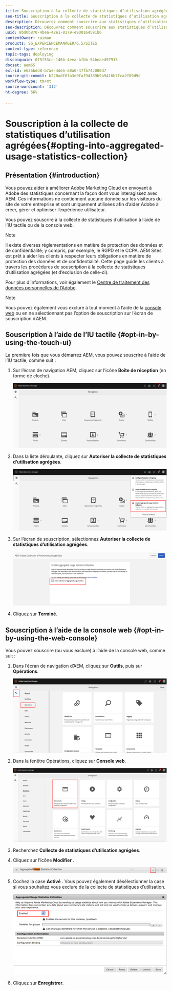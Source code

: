 ```yaml
---
title: Souscription à la collecte de statistiques d’utilisation agrégées
seo-title: Souscription à la collecte de statistiques d’utilisation agrégées
description: Découvrez comment souscrire aux statistiques d’utilisation agrégées.
seo-description: Découvrez comment souscrire aux statistiques d’utilisation agrégées.
uuid: 8bd0b870-4bea-42e1-8179-e900164591b6
contentOwner: raiman
products: SG_EXPERIENCEMANAGER/6.5/SITES
content-type: reference
topic-tags: deploying
discoiquuid: 075f53cc-146b-4eea-bfbb-54beaed97915
docset: aem65
exl-id: e626bdd8-b7ae-4de5-a0a0-47fb74c080d7
source-git-commit: b220adf6fa3e9faf94389b9a9416b7fca2f89d9d
workflow-type: tm+mt
source-wordcount: '312'
ht-degree: 66%

---
```


# Souscription à la collecte de statistiques d’utilisation agrégées{#opting-into-aggregated-usage-statistics-collection}

## Présentation {#introduction}

Vous pouvez aider à améliorer Adobe Marketing Cloud en envoyant à Adobe des statistiques concernant la façon dont vous interagissez avec AEM. Ces informations ne contiennent aucune donnée sur les visiteurs du site de votre entreprise et sont uniquement utilisées afin d’aider Adobe à créer, gérer et optimiser l’expérience utilisateur.

Vous pouvez souscrire à la collecte de statistiques d’utilisation à l’aide de l’IU tactile ou de la console web.

>[!NOTE]
>
>Il existe diverses réglementations en matière de protection des données et de confidentialité; y compris, par exemple, le RGPD et le CCPA. AEM Sites est prêt à aider les clients à respecter leurs obligations en matière de protection des données et de confidentialité. Cette page guide les clients à travers les procédures de souscription à la collecte de statistiques d’utilisation agrégées (et d’exclusion de celle-ci).
>
>Pour plus d’informations, voir également le [Centre de traitement des données personnelles de l’Adobe](https://www.adobe.com/privacy.html).

>[!NOTE]
>
>Vous pouvez également vous exclure à tout moment à l’aide de la [console web](/help/sites-deploying/opt-in-aggregated-usage-statistics.md#opt-in-by-using-the-web-console) ou en ne sélectionnant pas l’option de souscription sur l’écran de souscription d’AEM.

## Souscription à l’aide de l’IU tactile {#opt-in-by-using-the-touch-ui}

La première fois que vous démarrez AEM, vous pouvez souscrire à l’aide de l’IU tactile, comme suit :

1. Sur l’écran de navigation AEM, cliquez sur l’icône **Boîte de réception** (en forme de cloche).

   ![usage_statistics_navigationscreen](assets/usage_statisticsnavigationscreen.png)

1. Dans la liste déroulante, cliquez sur **Autoriser la collecte de statistiques d’utilisation agrégées**.

   ![usage_statistics_navigationscreen2](assets/usage_statisticsnavigationscreen2.png)

1. Sur l’écran de souscription, sélectionnez **Autoriser la collecte de statistiques d’utilisation agrégées**.

   ![usage_statistics_opt-screen](assets/usage_statisticsopt-inscreen.png)

1. Cliquez sur **Terminé**.

## Souscription à l’aide de la console web {#opt-in-by-using-the-web-console}

Vous pouvez souscrire (ou vous exclure) à l’aide de la console web, comme suit :

1. Dans l’écran de navigation d’AEM, cliquez sur **Outils**, puis sur **Opérations**.

   ![usage_statistics_opsdashboard](assets/usage_statisticsopsdashboard.png)

1. Dans la fenêtre Opérations, cliquez sur **Console web**.

   ![usage_statistics_webconsole](assets/usage_statisticswebconsole.png)

1. Recherchez **Collecte de statistiques d’utilisation agrégées**.
1. Cliquez sur l’icône **Modifier** .

   ![usage_statistics_collectionedit](assets/usage_statisticscollectionedit.png)

1. Cochez la case **Activé** . Vous pouvez également désélectionner la case si vous souhaitez vous exclure de la collecte de statistiques d’utilisation.

   ![usage_statistics_select](assets/usage_statisticsselect.png)

1. Cliquez sur **Enregistrer**.
